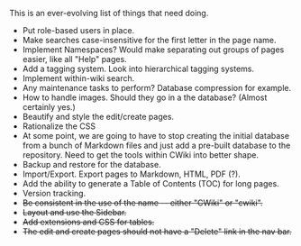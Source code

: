 This is an ever-evolving list of things that need doing.

* Put role-based users in place.
* Make searches case-insensitive for the first letter in the page name.
* Implement Namespaces? Would make separating out groups of pages easier, like all "Help" pages.
* Add a tagging system. Look into hierarchical tagging systems.
* Implement within-wiki search.
* Any maintenance tasks to perform? Database compression for example.
* How to handle images. Should they go in a the database? (Almost certainly yes.)
* Beautify and style the edit/create pages.
* Rationalize the CSS
* At some point, we are going to have to stop creating the initial database from a bunch of Markdown files and just add a pre-built database to the repository. Need to get the tools within CWiki into better shape.
* Backup and restore for the database.
* Import/Export. Export pages to Markdown, HTML, PDF (?).
* Add the ability to generate a Table of Contents (TOC) for long pages.
* Version tracking.
* ~~Be consistent in the use of the name -- either "CWiki" or "cwiki".~~
* ~~Layout and use the Sidebar.~~
* ~~Add extensions and CSS for tables.~~
* ~~The edit and create pages should not have a "Delete" link in the nav bar.~~
